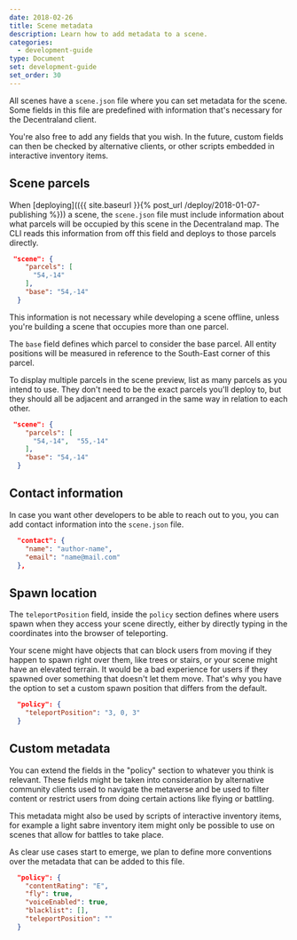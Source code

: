 ```yaml
---
date: 2018-02-26
title: Scene metadata
description: Learn how to add metadata to a scene.
categories:
  - development-guide
type: Document
set: development-guide
set_order: 30
---
```



All scenes have a `scene.json` file where you can set metadata for the scene. Some fields in this file are predefined with information that's necessary for the Decentraland client.

You're also free to add any fields that you wish. In the future, custom fields can then be checked by alternative clients, or other scripts embedded in interactive inventory items.


## Scene parcels

When [deploying](({{ site.baseurl }}{% post_url /deploy/2018-01-07-publishing %})) a scene, the `scene.json` file must include information about what parcels will be occupied by this scene in the Decentraland map. The CLI reads this information from off this field and deploys to those parcels directly.

```json
 "scene": {
    "parcels": [
      "54,-14"
    ],
    "base": "54,-14"
  }
```

This information is not necessary while developing a scene offline, unless you're building a scene that occupies more than one parcel. 

The `base` field defines which parcel to consider the base parcel. All entity positions will be measured in reference to the South-East corner of this parcel.

To display multiple parcels in the scene preview, list as many parcels as you intend to use. They don't need to be the exact parcels you'll deploy to, but they should all be adjacent and arranged in the same way in relation to each other.

```json
 "scene": {
    "parcels": [
      "54,-14",  "55,-14"
    ],
    "base": "54,-14"
  }
```


## Contact information

In case you want other developers to be able to reach out to you, you can add contact information into the `scene.json` file.

```json
  "contact": {
    "name": "author-name",
    "email": "name@mail.com"
  },
```

## Spawn location

The `teleportPosition` field, inside the `policy` section defines where users spawn when they access your scene directly, either by directly typing in the coordinates into the browser of teleporting. 

Your scene might have objects that can block users from moving if they happen to spawn right over them, like trees or stairs, or your scene might have an elevated terrain. It would be a bad experience for users if they spawned over something that doesn't let them move. That's why you have the option to set a custom spawn position that differs from the default.

```json
  "policy": {
    "teleportPosition": "3, 0, 3"
  }
```

## Custom metadata

You can extend the fields in the "policy" section to whatever you think is relevant. These fields might be taken into consideration by alternative community clients used to navigate the metaverse and be used to filter content or restrict users from doing certain actions like flying or battling. 

This metadata might also be used by scripts of interactive inventory items, for example a light sabre inventory item might only be possible to use on scenes that allow for battles to take place.

As clear use cases start to emerge, we plan to define more conventions over the metadata that can be added to this file.

```json
  "policy": {
    "contentRating": "E",
    "fly": true,
    "voiceEnabled": true,
    "blacklist": [],
    "teleportPosition": ""
  }
```
